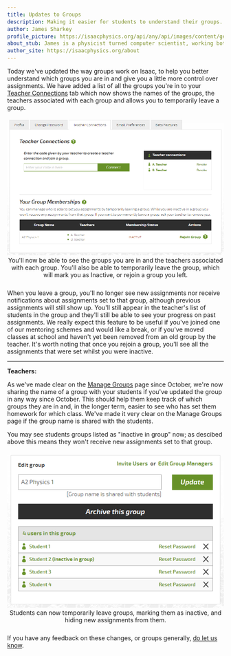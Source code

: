 ```yaml
---
title: Updates to Groups
description: Making it easier for students to understand their groups.
author: James Sharkey
profile_picture: https://isaacphysics.org/api/any/api/images/content/general_pages/about_us/photos/js.png
about_stub: James is a physicist turned computer scientist, working both on physics and computing for Isaac.
author_site: https://isaacphysics.org/about
---
```

Today we've updated the way groups work on Isaac, to help you better understand which groups you are in and give you a little more control over assignments. We have added a list of all the groups you're in to your <a href="https://isaacphysics.org/account#teacherconnections" target="_blank">Teacher Connections</a> tab which now shows the names of the groups, the teachers associated with each group and allows you to temporarily leave a group.

<figure style="text-align:center;margin:15px auto 25px auto;">
    <img src="/images/groups-updates/inactive-in-group.png" alt="The new groups list on a student's Teacher Connections page.">
    <figcaption>You'll now be able to see the groups you are in and the teachers associated with each group. You'll also be able to temporarily leave the group, which will mark you as Inactive, or rejoin a group you left.</figcaption>
</figure>

When you leave a group, you'll no longer see new assignments nor receive notifications about assignments set to that group, although previous assignments will still show up. You'll still appear in the teacher's list of students in the group and they'll still be able to see your progress on past assignments. We really expect this feature to be useful if you've joined one of our mentoring schemes and would like a break, or if you've moved classes at school and haven't yet been removed from an old group by the teacher. It's worth noting that once you rejoin a group, you'll see all the assignments that were set whilst you were inactive.

---

<b>Teachers:</b>

As we've made clear on the <a href="https://isaacphysics.org/groups" target="_blank">Manage Groups</a> page since October, we're now sharing the name of a group with your students if you've updated the group in any way since October. This should help them keep track of which groups they are in and, in the longer term, easier to see who has set them homework for which class. We've made it very clear on the Manage Groups page if the group name is shared with the students.

You may see students groups listed as "inactive in group" now; as descibed above this means they won't receive new assignments set to that group. 

<figure style="text-align:center;margin:15px auto 25px auto;">
    <img src="/images/groups-updates/inactive-in-group-teacher-view.png" alt="The new groups list on a student's Teacher Connections page.">
    <figcaption>Students can now temporarily leave groups, marking them as inactive, and hiding new assignments from them.</figcaption>
</figure>

If you have any feedback on these changes, or groups generally, <a href="https://isaacphysics.org/contact?subject=Group%20Updates" target="_blank">do let us know</a>.